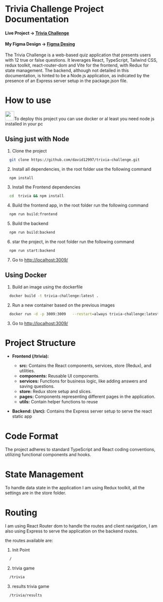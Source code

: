 # Trivia Challenge Project Documentation

#### Live Project -> [Trivia Challenge](https://trivia-mocion.apps.aipus.co/)
#### My Figma Design -> [Figma Desing](https://www.figma.com/file/vJ17sI7ORINFCJFSgpbjPA/Untitled?type=design&node-id=0%3A1&mode=design&t=ACUHQBQ5UCwwqiAL-1)

The Trivia Challenge is a web-based quiz application that presents users with 12 true or false questions. It leverages React, TypeScript, Tailwind CSS, redux toolkit, react-router-dom and Vite for the frontend, with Redux for state management. The backend, although not detailed in this documentation, is hinted to be a Node.js application, as indicated by the presence of an Express server setup in the package.json file.

# How to use 
 <img  src="https://cdn4.iconfinder.com/data/icons/logos-and-brands/512/97_Docker_logo_logos-512.png" width="30px" height="30px" >To deploy this project you can use docker or al least you  need node js installed in your pc 

 ## Using just with Node
 1. Clone the project

```bash
  git clone https://github.com/david12997/trivia-challenge.git
```

 2. Install all dependencies, in the root folder use the following command

```bash
  npm install
```

3. Install the Frontend dependencies
```bash
  cd  trivia && npm install
```

4. Build the frontend app, in the root folder run the following command
```bash
  npm run build:frontend
```

5. Build the backend

```bash
  npm run build:backend
```

6. star the project, in the root folder run the following command
```bash
  npm run start:backend
```

7. Go to [http://localhost:3009/](http://localhost:3009/)

## Using Docker

1. Build an image using the dockerfile
```bash
  docker build -t trivia-challenge:latest .
```

2. Run a new container based on the previous images
```bash
  docker run -d -p 3009:3009   --restart=always trivia-challenge:latest
```

3. Go to [http://localhost:3009/](http://localhost:3009/)

# Project Structure
- **Frontend (/trivia):**
    - **src:** Contains the React components, services, store (Redux), and utilities.
    - **components:** Reusable UI components.
    - **services:** Functions for business logic, like adding answers and saving questions.
    - **store:** Redux store setup and slices.
    - **pages:** Components representing different pages in the application.      
    - **utils:** Contain helper functions to reuse



- **Backend: (/src):** Contains the Express server setup to serve the react static app


# Code Format

The project adheres to standard TypeScript and React coding conventions, utilizing functional components and hooks.

# State Management
To handle data state in the application I am using Redux toolkit, all the settings are in the store folder.

# Routing
I am using React Router dom to handle the routes and client navigation, I am also using Express to serve the application on the backend routes.

the routes available are:

1. Init Point
```bash
  /
```
2. trivia game
```bash
  /trivia
```

3. results trivia game
```bash
  /trivia/results
```
